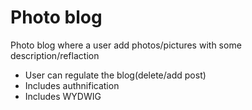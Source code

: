 # Photo blog  


Photo blog where a user add photos/pictures with some description/reflaction  
* User can regulate the blog(delete/add post)  
* Includes authnification  
* Includes WYDWIG  

